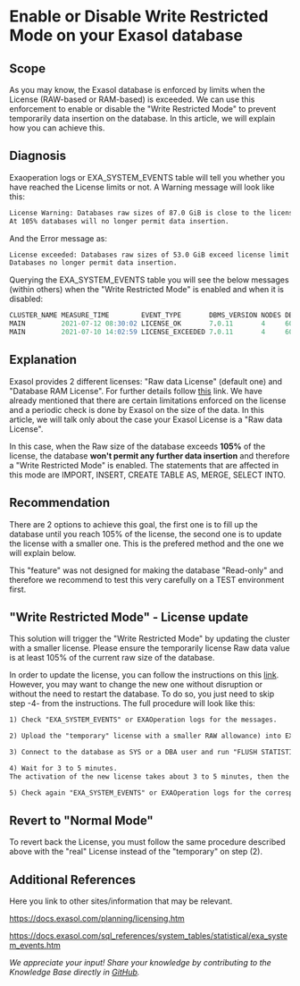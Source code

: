# Enable or Disable Write Restricted Mode on your Exasol database 
## Scope

As you may know, the Exasol database is enforced by limits when the License (RAW-based or RAM-based) is exceeded. We can use this enforcement to enable or disable the "Write Restricted Mode" to prevent temporarily data insertion on the database. In this article, we will explain how you can achieve this.

## Diagnosis

Exaoperation logs or EXA_SYSTEM_EVENTS table will tell you whether you have reached the License limits or not. A Warning message will look like this:


```html
License Warning: Databases raw sizes of 87.0 GiB is close to the license limit of 100.0 GiB (86.5%). 
At 105% databases will no longer permit data insertion.
```
And the Error message as:


```html
License exceeded: Databases raw sizes of 53.0 GiB exceed license limit of 50.0 GiB (106.2%). 
Databases no longer permit data insertion.
```
Querying the EXA_SYSTEM_EVENTS table you will see the below messages (within others) when the "Write Restricted Mode" is enabled and when it is disabled:


```sql
CLUSTER_NAME MEASURE_TIME        EVENT_TYPE       DBMS_VERSION NODES DB_RAM_SIZE PARAMETERS
MAIN         2021-07-12 08:30:02 LICENSE_OK       7.0.11       4     600.0
MAIN         2021-07-10 14:02:59 LICENSE_EXCEEDED 7.0.11       4     600.0
```
## Explanation

Exasol provides 2 different licenses: "Raw data License" (default one) and "Database RAM License". For further details follow [this](https://docs.exasol.com/administration/on-premise/licenses.htm "Licenses") link. We have already mentioned that there are certain limitations enforced on the license and a periodic check is done by Exasol on the size of the data. In this article, we will talk only about the case your Exasol License is a "Raw data License".

In this case, when the Raw size of the database exceeds **105%** of the license, the database **won't permit any further data insertion** and therefore a "Write Restricted Mode" is enabled. The statements that are affected in this mode are IMPORT, INSERT, CREATE TABLE AS, MERGE, SELECT INTO.

## Recommendation

There are 2 options to achieve this goal, the first one is to fill up the database until you reach 105% of the license, the second one is to update the license with a smaller one. This is the prefered method and the one we will explain below.

 This "feature" was not designed for making the database "Read-only" and therefore we recommend to test this very carefully on a TEST environment first. 

## "Write Restricted Mode" - License update

This solution will trigger the "Write Restricted Mode" by updating the cluster with a smaller license. Please ensure the temporarily license Raw data value is at least 105% of the current raw size of the database. 

In order to update the license, you can follow the instructions on this [link](https://docs.exasol.com/administration/on-premise/manage_software/activate_license.htm "License"). However, you may want to change the new one without disruption or without the need to restart the database. To do so, you just need to skip step -4- from the instructions. The full procedure will look like this:


```html
1) Check "EXA_SYSTEM_EVENTS" or EXAOperation logs for the messages.

2) Upload the "temporary" license with a smaller RAW allowance) into EXAOperation.

3) Connect to the database as SYS or a DBA user and run "FLUSH STATISTICS TASKS;".

4) Wait for 3 to 5 minutes. 
The activation of the new license takes about 3 to 5 minutes, then the "Write Protected Mode" will be activated and all of the commands including INSERT and CREATE AS SELECT will stop working.

5) Check again "EXA_SYSTEM_EVENTS" or EXAOperation logs for the correspondent messages
```
## Revert to "Normal Mode"

To revert back the License, you must follow the same procedure described above with the "real" License instead of the "temporary" on step (2).

## Additional References

Here you link to other sites/information that may be relevant.

<https://docs.exasol.com/planning/licensing.htm>

<https://docs.exasol.com/sql_references/system_tables/statistical/exa_system_events.htm>

*We appreciate your input! Share your knowledge by contributing to the Knowledge Base directly in [GitHub](https://github.com/exasol/public-knowledgebase).* 